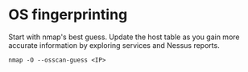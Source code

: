 # OS fingerprinting

Start with nmap's best guess. Update the host table as you gain more accurate information by exploring services and Nessus reports.

`nmap -O --osscan-guess <IP>`